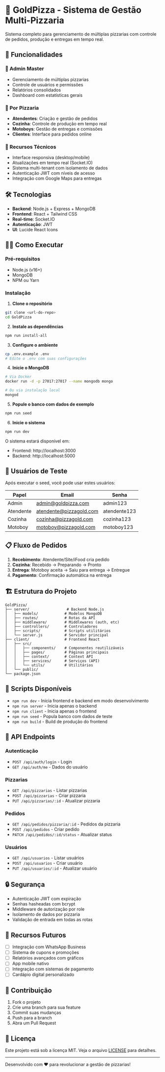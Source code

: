 # 🍕 GoldPizza - Sistema de Gestão Multi-Pizzaria

Sistema completo para gerenciamento de múltiplas pizzarias com controle de pedidos, produção e entregas em tempo real.

## 🚀 Funcionalidades

### 👑 Admin Master
- Gerenciamento de múltiplas pizzarias
- Controle de usuários e permissões
- Relatórios consolidados
- Dashboard com estatísticas gerais

### 🏪 Por Pizzaria
- **Atendentes**: Criação e gestão de pedidos
- **Cozinha**: Controle de produção em tempo real
- **Motoboys**: Gestão de entregas e comissões
- **Clientes**: Interface para pedidos online

### 📱 Recursos Técnicos
- Interface responsiva (desktop/mobile)
- Atualizações em tempo real (Socket.IO)
- Sistema multi-tenant com isolamento de dados
- Autenticação JWT com níveis de acesso
- Integração com Google Maps para entregas

## 🛠️ Tecnologias

- **Backend**: Node.js + Express + MongoDB
- **Frontend**: React + Tailwind CSS
- **Real-time**: Socket.IO
- **Autenticação**: JWT
- **UI**: Lucide React Icons

## 🏃‍♂️ Como Executar

### Pré-requisitos
- Node.js (v16+)
- MongoDB
- NPM ou Yarn

### Instalação

1. **Clone o repositório**
```bash
git clone <url-do-repo>
cd GoldPizza
```

2. **Instale as dependências**
```bash
npm run install-all
```

3. **Configure o ambiente**
```bash
cp .env.example .env
# Edite o .env com suas configurações
```

4. **Inicie o MongoDB**
```bash
# Via Docker
docker run -d -p 27017:27017 --name mongodb mongo

# Ou via instalação local
mongod
```

5. **Popule o banco com dados de exemplo**
```bash
npm run seed
```

6. **Inicie o sistema**
```bash
npm run dev
```

O sistema estará disponível em:
- Frontend: http://localhost:3000
- Backend: http://localhost:5000

## 👥 Usuários de Teste

Após executar o seed, você pode usar estes usuários:

| Papel | Email | Senha |
|-------|-------|-------|
| Admin | admin@goldpizza.com | admin123 |
| Atendente | atendente@pizzagold.com | atendente123 |
| Cozinha | cozinha@pizzagold.com | cozinha123 |
| Motoboy | motoboy@pizzagold.com | motoboy123 |

## 📋 Fluxo de Pedidos

1. **Recebimento**: Atendente/Site/iFood cria pedido
2. **Cozinha**: Recebido → Preparando → Pronto
3. **Entrega**: Motoboy aceita → Saiu para entrega → Entregue
4. **Pagamento**: Confirmação automática na entrega

## 🏗️ Estrutura do Projeto

```
GoldPizza/
├── server/                 # Backend Node.js
│   ├── models/            # Modelos MongoDB
│   ├── routes/            # Rotas da API
│   ├── middleware/        # Middlewares (auth, etc)
│   ├── controllers/       # Controladores
│   ├── scripts/           # Scripts utilitários
│   └── server.js          # Servidor principal
├── client/                # Frontend React
│   ├── src/
│   │   ├── components/    # Componentes reutilizáveis
│   │   ├── pages/         # Páginas principais
│   │   ├── context/       # Context API
│   │   ├── services/      # Serviços (API)
│   │   └── utils/         # Utilitários
│   └── public/
└── package.json
```

## 🔧 Scripts Disponíveis

- `npm run dev` - Inicia frontend e backend em modo desenvolvimento
- `npm run server` - Inicia apenas o backend
- `npm run client` - Inicia apenas o frontend
- `npm run seed` - Popula banco com dados de teste
- `npm run build` - Build de produção do frontend

## 📡 API Endpoints

### Autenticação
- `POST /api/auth/login` - Login
- `GET /api/auth/me` - Dados do usuário

### Pizzarias
- `GET /api/pizzarias` - Listar pizzarias
- `POST /api/pizzarias` - Criar pizzaria
- `PUT /api/pizzarias/:id` - Atualizar pizzaria

### Pedidos
- `GET /api/pedidos/pizzaria/:id` - Pedidos da pizzaria
- `POST /api/pedidos` - Criar pedido
- `PATCH /api/pedidos/:id/status` - Atualizar status

### Usuários
- `GET /api/usuarios` - Listar usuários
- `POST /api/usuarios` - Criar usuário
- `PUT /api/usuarios/:id` - Atualizar usuário

## 🔒 Segurança

- Autenticação JWT com expiração
- Senhas hasheadas com bcrypt
- Middleware de autorização por role
- Isolamento de dados por pizzaria
- Validação de entrada em todas as rotas

## 🌟 Recursos Futuros

- [ ] Integração com WhatsApp Business
- [ ] Sistema de cupons e promoções
- [ ] Relatórios avançados com gráficos
- [ ] App mobile nativo
- [ ] Integração com sistemas de pagamento
- [ ] Cardápio digital personalizado

## 🤝 Contribuição

1. Fork o projeto
2. Crie uma branch para sua feature
3. Commit suas mudanças
4. Push para a branch
5. Abra um Pull Request

## 📄 Licença

Este projeto está sob a licença MIT. Veja o arquivo [LICENSE](LICENSE) para detalhes.

---

Desenvolvido com ❤️ para revolucionar a gestão de pizzarias!
